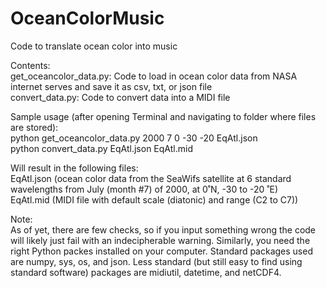 # OceanColorMusic
Code to translate ocean color into music

Contents:  
get_oceancolor_data.py: Code to load in ocean color data from NASA internet serves and save it as csv, txt, or json file  
convert_data.py: Code to convert data into a MIDI file

Sample usage (after opening Terminal and navigating to folder where files are stored):  
  python get_oceancolor_data.py 2000 7 0 -30 -20 EqAtl.json  
  python convert_data.py EqAtl.json EqAtl.mid
  
Will result in the following files:  
  EqAtl.json (ocean color data from the SeaWifs satellite at 6 standard wavelengths from July (month #7) of 2000, at 0˚N, -30 to -20 ˚E)   
  EqAtl.mid (MIDI file with default scale (diatonic) and range (C2 to C7))
  
Note:  
As of yet, there are few checks, so if you input something wrong the code will likely just fail with an indecipherable warning. Similarly, you need the right Python packes installed on your computer. Standard packages used are numpy, sys, os, and json. Less standard (but still easy to find using standard software) packages are midiutil, datetime, and netCDF4.
